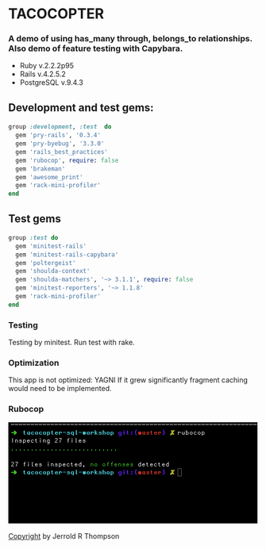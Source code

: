 TACOCOPTER
=========

### A demo of using has_many through, belongs_to relationships. Also demo of feature testing with Capybara.

* Ruby v.2.2.2p95
* Rails v.4.2.5.2
* PostgreSQL v.9.4.3

## Development and test gems:

```ruby
group :development, :test  do
  gem 'pry-rails', '0.3.4'
  gem 'pry-byebug', '3.3.0'
  gem 'rails_best_practices'
  gem 'rubocop', require: false
  gem 'brakeman'
  gem 'awesome_print'
  gem 'rack-mini-profiler'
end
```
## Test gems

```ruby
group :test do
  gem 'minitest-rails'
  gem 'minitest-rails-capybara'
  gem 'poltergeist'
  gem 'shoulda-context'
  gem 'shoulda-matchers', '~> 3.1.1', require: false
  gem 'minitest-reporters', '~> 1.1.8'
  gem 'rack-mini-profiler'
end
```
### Testing

Testing by minitest. Run test with rake.

### Optimization

This app is not optimized: YAGNI
If it grew significantly fragment caching would need to be implemented.

### Rubocop

![Boson Foundry Landing Page](app/assets/images/rubocop.png) 

[Copyright]( http://jet.mit-license.org/ ) by Jerrold R Thompson 
